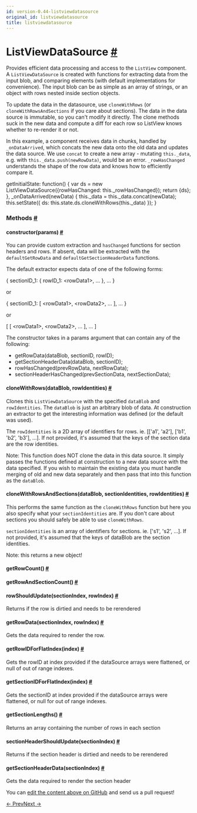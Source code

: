 ```yaml
---
id: version-0.44-listviewdatasource
original_id: listviewdatasource
title: listviewdatasource
---
```

<a id="content"></a><h1><a class="anchor" name="listviewdatasource"></a>ListViewDataSource <a class="hash-link" href="docs/listviewdatasource.html#listviewdatasource">#</a></h1><div><div><p>Provides efficient data processing and access to the
<code>ListView</code> component.  A <code>ListViewDataSource</code> is created with functions for
extracting data from the input blob, and comparing elements (with default
implementations for convenience).  The input blob can be as simple as an
array of strings, or an object with rows nested inside section objects.</p><p>To update the data in the datasource, use <code>cloneWithRows</code> (or
<code>cloneWithRowsAndSections</code> if you care about sections).  The data in the
data source is immutable, so you can't modify it directly.  The clone methods
suck in the new data and compute a diff for each row so ListView knows
whether to re-render it or not.</p><p>In this example, a component receives data in chunks, handled by
<code>_onDataArrived</code>, which concats the new data onto the old data and updates the
data source.  We use <code>concat</code> to create a new array - mutating <code>this._data</code>,
e.g. with <code>this._data.push(newRowData)</code>, would be an error. <code>_rowHasChanged</code>
understands the shape of the row data and knows how to efficiently compare
it.</p><div class="prism language-javascript">getInitialState<span class="token punctuation">:</span> <span class="token keyword">function</span><span class="token punctuation">(</span><span class="token punctuation">)</span> <span class="token punctuation">{</span>
  <span class="token keyword">var</span> ds <span class="token operator">=</span> <span class="token keyword">new</span> <span class="token class-name">ListViewDataSource</span><span class="token punctuation">(</span><span class="token punctuation">{</span>rowHasChanged<span class="token punctuation">:</span> <span class="token keyword">this</span><span class="token punctuation">.</span>_rowHasChanged<span class="token punctuation">}</span><span class="token punctuation">)</span><span class="token punctuation">;</span>
  <span class="token keyword">return</span> <span class="token punctuation">{</span>ds<span class="token punctuation">}</span><span class="token punctuation">;</span>
<span class="token punctuation">}</span><span class="token punctuation">,</span>
<span class="token function">_onDataArrived<span class="token punctuation">(</span></span>newData<span class="token punctuation">)</span> <span class="token punctuation">{</span>
  <span class="token keyword">this</span><span class="token punctuation">.</span>_data <span class="token operator">=</span> <span class="token keyword">this</span><span class="token punctuation">.</span>_data<span class="token punctuation">.</span><span class="token function">concat<span class="token punctuation">(</span></span>newData<span class="token punctuation">)</span><span class="token punctuation">;</span>
  <span class="token keyword">this</span><span class="token punctuation">.</span><span class="token function">setState<span class="token punctuation">(</span></span><span class="token punctuation">{</span>
    ds<span class="token punctuation">:</span> <span class="token keyword">this</span><span class="token punctuation">.</span>state<span class="token punctuation">.</span>ds<span class="token punctuation">.</span><span class="token function">cloneWithRows<span class="token punctuation">(</span></span><span class="token keyword">this</span><span class="token punctuation">.</span>_data<span class="token punctuation">)</span>
  <span class="token punctuation">}</span><span class="token punctuation">)</span><span class="token punctuation">;</span>
<span class="token punctuation">}</span></div></div><span><h3><a class="anchor" name="methods"></a>Methods <a class="hash-link" href="docs/listviewdatasource.html#methods">#</a></h3><div class="props"><div class="prop"><h4 class="methodTitle"><a class="anchor" name="constructor"></a>constructor<span class="methodType">(params)</span> <a class="hash-link" href="docs/listviewdatasource.html#constructor">#</a></h4><div><p>You can provide custom extraction and <code>hasChanged</code> functions for section
headers and rows.  If absent, data will be extracted with the
<code>defaultGetRowData</code> and <code>defaultGetSectionHeaderData</code> functions.</p><p>The default extractor expects data of one of the following forms:</p><div class="prism language-javascript"> <span class="token punctuation">{</span> sectionID_1<span class="token punctuation">:</span> <span class="token punctuation">{</span> rowID_1<span class="token punctuation">:</span> &lt;rowData1<span class="token operator">&gt;</span><span class="token punctuation">,</span> <span class="token punctuation">.</span><span class="token punctuation">.</span><span class="token punctuation">.</span> <span class="token punctuation">}</span><span class="token punctuation">,</span> <span class="token punctuation">.</span><span class="token punctuation">.</span><span class="token punctuation">.</span> <span class="token punctuation">}</span></div><p>   or</p><div class="prism language-javascript"> <span class="token punctuation">{</span> sectionID_1<span class="token punctuation">:</span> <span class="token punctuation">[</span> &lt;rowData1<span class="token operator">&gt;</span><span class="token punctuation">,</span> &lt;rowData2<span class="token operator">&gt;</span><span class="token punctuation">,</span> <span class="token punctuation">.</span><span class="token punctuation">.</span><span class="token punctuation">.</span> <span class="token punctuation">]</span><span class="token punctuation">,</span> <span class="token punctuation">.</span><span class="token punctuation">.</span><span class="token punctuation">.</span> <span class="token punctuation">}</span></div><p>   or</p><div class="prism language-javascript"> <span class="token punctuation">[</span> <span class="token punctuation">[</span> &lt;rowData1<span class="token operator">&gt;</span><span class="token punctuation">,</span> &lt;rowData2<span class="token operator">&gt;</span><span class="token punctuation">,</span> <span class="token punctuation">.</span><span class="token punctuation">.</span><span class="token punctuation">.</span> <span class="token punctuation">]</span><span class="token punctuation">,</span> <span class="token punctuation">.</span><span class="token punctuation">.</span><span class="token punctuation">.</span> <span class="token punctuation">]</span></div><p>The constructor takes in a params argument that can contain any of the
following:</p><ul><li>getRowData(dataBlob, sectionID, rowID);</li><li>getSectionHeaderData(dataBlob, sectionID);</li><li>rowHasChanged(prevRowData, nextRowData);</li><li>sectionHeaderHasChanged(prevSectionData, nextSectionData);</li></ul></div></div><div class="prop"><h4 class="methodTitle"><a class="anchor" name="clonewithrows"></a>cloneWithRows<span class="methodType">(dataBlob, rowIdentities)</span> <a class="hash-link" href="docs/listviewdatasource.html#clonewithrows">#</a></h4><div><p>Clones this <code>ListViewDataSource</code> with the specified <code>dataBlob</code> and
<code>rowIdentities</code>. The <code>dataBlob</code> is just an arbitrary blob of data. At
construction an extractor to get the interesting information was defined
(or the default was used).</p><p>The <code>rowIdentities</code> is a 2D array of identifiers for rows.
ie. [['a1', 'a2'], ['b1', 'b2', 'b3'], ...].  If not provided, it's
assumed that the keys of the section data are the row identities.</p><p>Note: This function does NOT clone the data in this data source. It simply
passes the functions defined at construction to a new data source with
the data specified. If you wish to maintain the existing data you must
handle merging of old and new data separately and then pass that into
this function as the <code>dataBlob</code>.</p></div></div><div class="prop"><h4 class="methodTitle"><a class="anchor" name="clonewithrowsandsections"></a>cloneWithRowsAndSections<span class="methodType">(dataBlob, sectionIdentities, rowIdentities)</span> <a class="hash-link" href="docs/listviewdatasource.html#clonewithrowsandsections">#</a></h4><div><p>This performs the same function as the <code>cloneWithRows</code> function but here
you also specify what your <code>sectionIdentities</code> are. If you don't care
about sections you should safely be able to use <code>cloneWithRows</code>.</p><p><code>sectionIdentities</code> is an array of identifiers for  sections.
ie. ['s1', 's2', ...].  If not provided, it's assumed that the
keys of dataBlob are the section identities.</p><p>Note: this returns a new object!</p></div></div><div class="prop"><h4 class="methodTitle"><a class="anchor" name="getrowcount"></a>getRowCount<span class="methodType">()</span> <a class="hash-link" href="docs/listviewdatasource.html#getrowcount">#</a></h4></div><div class="prop"><h4 class="methodTitle"><a class="anchor" name="getrowandsectioncount"></a>getRowAndSectionCount<span class="methodType">()</span> <a class="hash-link" href="docs/listviewdatasource.html#getrowandsectioncount">#</a></h4></div><div class="prop"><h4 class="methodTitle"><a class="anchor" name="rowshouldupdate"></a>rowShouldUpdate<span class="methodType">(sectionIndex, rowIndex)</span> <a class="hash-link" href="docs/listviewdatasource.html#rowshouldupdate">#</a></h4><div><p>Returns if the row is dirtied and needs to be rerendered</p></div></div><div class="prop"><h4 class="methodTitle"><a class="anchor" name="getrowdata"></a>getRowData<span class="methodType">(sectionIndex, rowIndex)</span> <a class="hash-link" href="docs/listviewdatasource.html#getrowdata">#</a></h4><div><p>Gets the data required to render the row.</p></div></div><div class="prop"><h4 class="methodTitle"><a class="anchor" name="getrowidforflatindex"></a>getRowIDForFlatIndex<span class="methodType">(index)</span> <a class="hash-link" href="docs/listviewdatasource.html#getrowidforflatindex">#</a></h4><div><p>Gets the rowID at index provided if the dataSource arrays were flattened,
or null of out of range indexes.</p></div></div><div class="prop"><h4 class="methodTitle"><a class="anchor" name="getsectionidforflatindex"></a>getSectionIDForFlatIndex<span class="methodType">(index)</span> <a class="hash-link" href="docs/listviewdatasource.html#getsectionidforflatindex">#</a></h4><div><p>Gets the sectionID at index provided if the dataSource arrays were flattened,
or null for out of range indexes.</p></div></div><div class="prop"><h4 class="methodTitle"><a class="anchor" name="getsectionlengths"></a>getSectionLengths<span class="methodType">()</span> <a class="hash-link" href="docs/listviewdatasource.html#getsectionlengths">#</a></h4><div><p>Returns an array containing the number of rows in each section</p></div></div><div class="prop"><h4 class="methodTitle"><a class="anchor" name="sectionheadershouldupdate"></a>sectionHeaderShouldUpdate<span class="methodType">(sectionIndex)</span> <a class="hash-link" href="docs/listviewdatasource.html#sectionheadershouldupdate">#</a></h4><div><p>Returns if the section header is dirtied and needs to be rerendered</p></div></div><div class="prop"><h4 class="methodTitle"><a class="anchor" name="getsectionheaderdata"></a>getSectionHeaderData<span class="methodType">(sectionIndex)</span> <a class="hash-link" href="docs/listviewdatasource.html#getsectionheaderdata">#</a></h4><div><p>Gets the data required to render the section header</p></div></div></div></span></div><p class="edit-page-block">You can <a target="_blank" href="https://github.com/facebook/react-native/blob/master/Libraries/Lists/ListView/ListViewDataSource.js">edit the content above on GitHub</a> and send us a pull request!</p><div class="docs-prevnext"><a class="docs-prev" href="docs/linking.html#content">← Prev</a><a class="docs-next" href="docs/nativemethodsmixin.html#content">Next →</a></div>